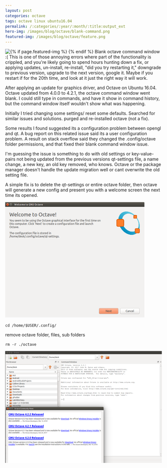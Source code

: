 ```yaml
---
layout: post
categories: octave
tags: octave linux ubuntu16.04
permalink: /:categories/:year/:month/:title:output_ext
hero-img: /images/blog/octave/blank-command.png
featured-img: /images/blog/octave/feature.png
---
```


{% if page.featured-img %}
  <img src="{{ page.featured-img }}" class="img-fluid mr-3" style="float:left; max-width:15rem;"/>{% endif %}
Blank octave command window :( This is one of those annoying errors where part of the functionality is crippled, and you're likely going to spend hours hunting down a fix, or applying updates, un-install, re-install, "did you try restarting it," downgrade to previous version, upgrade to the next version, google it. Maybe if you restart if for the 20th time, and look at it just the right way it will work.

After applying an update for graphics driver, and Octave on Ubuntu 16.04. Octave updated from 4.0.0 to 4.2.1, the octave command window went blank. I could still type in commands, and have it show in command history, but the command window itself wouldn't show what was happening.

Initially I tried changing some settings/ reset some defaults. Searched for similar issues and solutions. purged and re-installed octave (not a fix).

Some results I found suggested its a configuration problem between opengl and qt. A bug report on this related issue said its a user configuration problem. A result on stack overflow said they changed the .config/octave folder permissions, and that fixed their blank command window issue.

I'm guessing the issue is something to do with old settings or key-value-pairs not being updated from the previous versions qt-settings file, a name change, a new key, an old key removed, who knows. Octave or the package manager doesn't handle the update migration well or cant overwrite the old setting file.

A simple fix is to delete the qt-settings or entire octave folder, then octave will generate a new config and present you with a welcome screen the next time its opened.

<img src="/images/blog/octave/success.png" class="img-fluid"/>

```console
cd /home/$USER/.config/
```

remove octave folder, files, sub folders
```console
rm -r ./octave
```
<img src="/images/blog/octave/success2.png" class="img-fluid"/>
